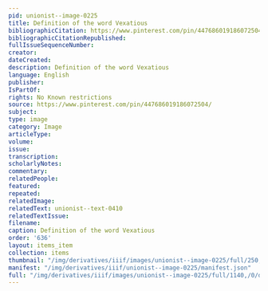 ```yaml
---
pid: unionist--image-0225
title: Definition of the word Vexatious
bibliographicCitation: https://www.pinterest.com/pin/447686019186072504/
bibliographicCitationRepublished: 
fullIssueSequenceNumber: 
creator: 
dateCreated: 
description: Definition of the word Vexatious
language: English
publisher: 
IsPartOf: 
rights: No Known restrictions
source: https://www.pinterest.com/pin/447686019186072504/
subject: 
type: image
category: Image
articleType: 
volume: 
issue: 
transcription: 
scholarlyNotes: 
commentary: 
relatedPeople: 
featured: 
repeated: 
relatedImage: 
relatedText: unionist--text-0410
relatedTextIssue: 
filename: 
caption: Definition of the word Vexatious
order: '636'
layout: items_item
collection: items
thumbnail: "/img/derivatives/iiif/images/unionist--image-0225/full/250,/0/default.jpg"
manifest: "/img/derivatives/iiif/unionist--image-0225/manifest.json"
full: "/img/derivatives/iiif/images/unionist--image-0225/full/1140,/0/default.jpg"
---
```

